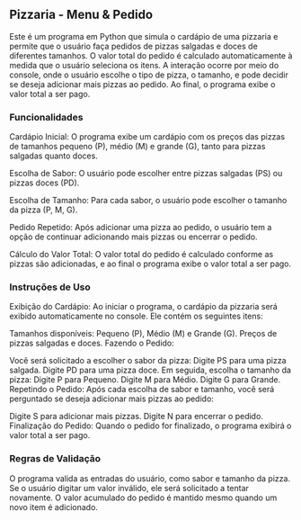 ## Pizzaria - Menu & Pedido
Este é um programa em Python que simula o cardápio de uma pizzaria e permite que o usuário faça pedidos de pizzas salgadas e doces de diferentes tamanhos. O valor total do pedido é calculado automaticamente à medida que o usuário seleciona os itens. A interação ocorre por meio do console, onde o usuário escolhe o tipo de pizza, o tamanho, e pode decidir se deseja adicionar mais pizzas ao pedido. Ao final, o programa exibe o valor total a ser pago.

### Funcionalidades
Cardápio Inicial: O programa exibe um cardápio com os preços das pizzas de tamanhos pequeno (P), médio (M) e grande (G), tanto para pizzas salgadas quanto doces.

Escolha de Sabor: O usuário pode escolher entre pizzas salgadas (PS) ou pizzas doces (PD).

Escolha de Tamanho: Para cada sabor, o usuário pode escolher o tamanho da pizza (P, M, G).

Pedido Repetido: Após adicionar uma pizza ao pedido, o usuário tem a opção de continuar adicionando mais pizzas ou encerrar o pedido.

Cálculo do Valor Total: O valor total do pedido é calculado conforme as pizzas são adicionadas, e ao final o programa exibe o valor total a ser pago.

### Instruções de Uso
Exibição do Cardápio: Ao iniciar o programa, o cardápio da pizzaria será exibido automaticamente no console. Ele contém os seguintes itens:

Tamanhos disponíveis: Pequeno (P), Médio (M) e Grande (G).
Preços de pizzas salgadas e doces.
Fazendo o Pedido:

Você será solicitado a escolher o sabor da pizza:
Digite PS para uma pizza salgada.
Digite PD para uma pizza doce.
Em seguida, escolha o tamanho da pizza:
Digite P para Pequeno.
Digite M para Médio.
Digite G para Grande.
Repetindo o Pedido: Após cada escolha de sabor e tamanho, você será perguntado se deseja adicionar mais pizzas ao pedido:

Digite S para adicionar mais pizzas.
Digite N para encerrar o pedido.
Finalização do Pedido: Quando o pedido for finalizado, o programa exibirá o valor total a ser pago.

### Regras de Validação
O programa valida as entradas do usuário, como sabor e tamanho da pizza. Se o usuário digitar um valor inválido, ele será solicitado a tentar novamente.
O valor acumulado do pedido é mantido mesmo quando um novo item é adicionado.
